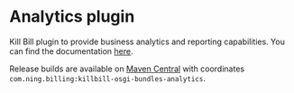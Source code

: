 Analytics plugin
================

Kill Bill plugin to provide business analytics and reporting capabilities. You can find the documentation [here](http://killbill.github.io/killbill-docs/userguide.html).

Release builds are available on [Maven Central](http://search.maven.org/#search%7Cga%7C1%7Cg%3A%22com.ning.billing%22%20AND%20a%3A%22killbill-osgi-bundles-analytics%22) with coordinates `com.ning.billing:killbill-osgi-bundles-analytics`.
